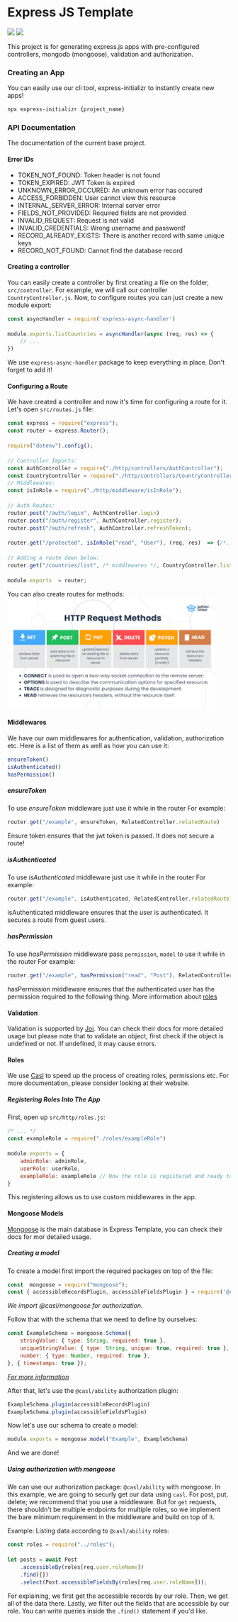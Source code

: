 
# Express JS Template

<div style="display: inline;">
	<img src="https://img.shields.io/github/languages/code-size/iyellc/expresstemplate?style=flat-square">
	<img src="https://img.shields.io/github/license/iyellc/expresstemplate?style=flat-square">
</div>

This project is for generating express.js apps with pre-configured controllers, mongodb (mongoose), validation and authorization.

### Creating an App
You can easily use our cli tool, express-initializr to instantly create new apps!
```bash
npx express-initializr {project_name}
```

### API Documentation
The documentation of the current base project.

#### Error IDs
- TOKEN_NOT_FOUND: Token header is not found
- TOKEN_EXPIRED: JWT Token is expired
- UNKNOWN_ERROR_OCCURED: An unknown error has occured
- ACCESS_FORBIDDEN: User cannot view this resource
- INTERNAL_SERVER_ERROR: Internal server error
- FIELDS_NOT_PROVIDED: Required fields are not provided
- INVALID_REQUEST: Request is not valid
- INVALID_CREDENTIALS: Wrong username and password!
- RECORD_ALREADY_EXISTS: There is another record with same unique keys
- RECORD_NOT_FOUND: Cannot find the database record

#### Creating a controller
You can easily create a controller by first creating a file on the folder, `src/controller`. For example, we will call our controller `CountryController.js`. Now, to configure routes you can just create a new module export:
```js
const asyncHandler = require('express-async-handler')

module.exports.listCountries = asyncHandler(async (req, res) => {
	// ...
})
```
We use `express-async-handler` package to keep everything in place. Don't forget to add it!

#### Configuring a Route
We have created a controller and now it's time for configuring a route for it. Let's open `src/routes.js` file:
```js
const express = require("express");
const router = express.Router();

require("dotenv").config();

// Controller Imports:
const AuthController = require("./http/controllers/AuthController");
const CountryController = require("./http/controllers/CountryController"); // Adding the import
// Middlewares:
const isInRole = require("./http/middleware/isInRole");

// Auth Routes:
router.post("/auth/login", AuthController.login)
router.post("/auth/register", AuthController.register);
router.post("/auth/refresh", AuthController.refreshToken);

router.get("/protected", isInRole("read", "User"), (req, res)  => {/*...*/})

// Adding a route down below:
router.get("/countries/list", /* middlewares */, CountryController.listCountries)

module.exports  = router;
```

You can also create routes for methods: <br />
<img src="https://raw.githubusercontent.com/iyellc/.github/main/profile/httpmethods.png" height="250px">

#### Middlewares

We have our own middlewares for authentication, validation, authorization etc. Here is a list of them as well as how you can use it:
```js
ensureToken()
isAuthenticated()
hasPermission()
```
##### ensureToken
To use *ensureToken* middleware just use it while in the router For example:
```js
router.get("/example", ensureToken, RelatedController.relatedRoute)
```
Ensure token ensures that the jwt token is passed. It does not secure a route!

##### isAuthenticated
To use *isAuthenticated* middleware just use it while in the router For example:
```js
router.get("/example", isAuthenticated, RelatedController.relatedRoute)
```
isAuthenticated middleware ensures that the user is authenticated. It secures a route from guest users.

##### hasPermission
To use *hasPermission* middleware pass `permission`, `model` to use it while in the router For example:
```js
router.get("/example", hasPermission("read", "Post"), RelatedController.relatedRoute)
```
hasPermission middleware ensures that the authenticated user has the permission required to the following thing. More information about [roles](#roles)

#### Validation

Validation is supported by [Joi](https://joi.dev/). You can check their docs for more detailed usage but please note that to validate an object, first check if the object is undefined or not. If undefined, it may cause errors.

#### Roles

We use [Casl](https://casl.js.org/) to speed up the process of creating roles, permissions etc. For more documentation, please consider looking at their website.

##### Registering Roles Into The App

First, open up `src/http/roles.js`:
```js
/* ... */
const exampleRole = require("./roles/exampleRole")

module.exports = {
	adminRole: adminRole,
	userRole: userRole,
	exampleRole: exampleRole // Now the role is registered and ready to use
}
```
This registering allows us to use custom middlewares in the app.
#### Mongoose Models

[Mongoose](https://mongoosejs.com/) is the main database in Express Template, you can check their docs for mor detailed usage.

##### Creating a model
To create a model first import the required packages on top of the file:
```js
const  mongoose = require("mongoose");
const { accessibleRecordsPlugin, accessibleFieldsPlugin } = require('@casl/mongoose')
```
*We import @casl/mongoose for authorization.*

Follow that with the schema that we need to define by ourselves:

```js
const ExampleSchema = mongoose.Schema({
	stringValue: { type: String, required: true },
	uniqueStringValue: { type: String, unique: true, required: true },
	number: { type: Number, required: true },
}, { timestamps: true });
```
*[For more information](https://mongoosejs.com/docs/guide.html#definition)*

After that, let's use the `@casl/ability` authorization plugin:
```js
ExampleSchema.plugin(accessibleRecordsPlugin)
ExampleSchema.plugin(accessibleFieldsPlugin)
```

Now let's use our schema to create a model:
```js
module.exports = mongoose.model("Example", ExampleSchema)
```
And we are done!

##### Using authorization with mongoose
We can use our authorization package: `@casl/ability` with mongoose. In this example, we are going to securly get our data using `casl`. For post, put, delete; we recommend that you use a middleware. But for `get` requests, there shouldn't be multiple endpoints for multiple roles, so we implement the bare minimum requirement in the middleware and build on top of it.

Example: Listing data according to `@casl/ability` roles:
```js
const roles = require("../roles");

let posts = await Post
	.accessibleBy(roles[req.user.roleName])
	.find({})
	.select(Post.accessibleFieldsBy(roles[req.user.roleName]));
```
For explaining, we first get the accessible records by our role. Then, we get all of the data there. Lastly, we filter out the fields that are accessible by our role. You can write queries inside the `.find()` statement if you'd like.

